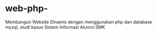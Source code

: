 web-php-
========

Membangun Website Dinamis dengan menggunakan php dan database mysql, studi kasus Sistem Informasi Alumni SMK
